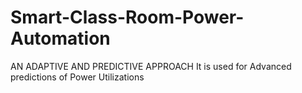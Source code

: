 # Smart-Class-Room-Power-Automation
AN ADAPTIVE AND PREDICTIVE APPROACH
It is used for Advanced predictions of Power Utilizations 
